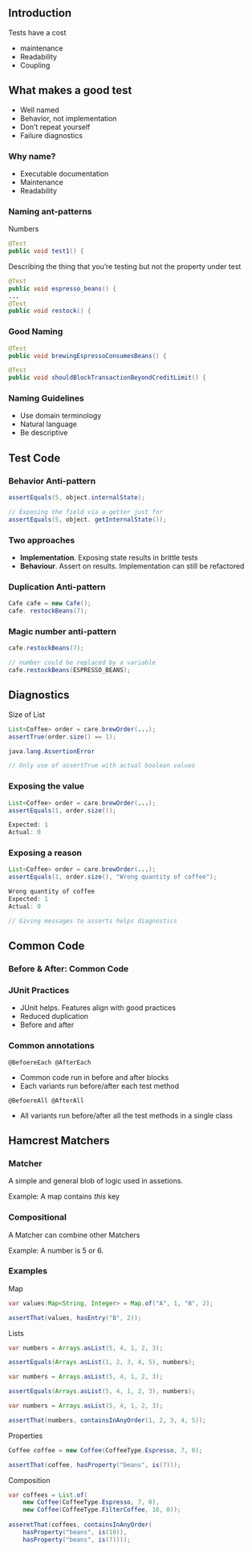 ## Introduction

Tests have a cost

- maintenance
- Readability
- Coupling

## What makes a good test

- Well named
- Behavior, not implementation
- Don’t repeat yourself
- Failure diagnostics

### Why name?

- Executable documentation
- Maintenance
- Readability

### Naming ant-patterns

Numbers

```Java
@Test
public void test1() {
```

Describing the thing that you’re testing but not the property under test

```Java
@Test
public void espresso_beans() {
...
@Test
public void restock() {
```

### Good Naming

```Java
@Test
public void brewingEspressoConsumesBeans() {
```

```Java
@Test
public void shouldBlockTransactionBeyondCreditLimit() {
```

### Naming Guidelines

- Use domain terminology
- Natural language
- Be descriptive

## Test Code

### Behavior Anti-pattern

```Java
assertEquals(5, object.internalState);

// Exposing the field via a getter just for 
assertEquals(5, object. getInternalState());
```

### Two approaches

- **Implementation**. Exposing state results in brittle tests
- **Behaviour**. Assert on results. Implementation can still be refactored

### Duplication Anti-pattern

```Java
Cafe cafe = new Cafe();
cafe. restockBeans(7);
```

### Magic number anti-pattern

```Java
cafe.restockBeans(7);

// number could be replaced by a variable
cafe.restockBeans(ESPRESSO_BEANS);
```

## Diagnostics

Size of List

```Java
List<Coffee> order = care.brewOrder(...);
assertTrue(order.size() == 1);

java.lang.AssertionError

// Only use of assertTrue with actual boolean values
```

### Exposing the value

```Java
List<Coffee> order = care.brewOrder(...);
assertEquals(1, order.size());

Expected: 1
Actual: 0
```

### Exposing a reason

```Java
List<Coffee> order = care.brewOrder(...);
assertEquals(1, order.size(), "Wrong quantity of coffee");

Wrong quantity of coffee
Expected: 1
Actual: 0

// Giving messages to asserts helps diagnostics
```

## Common Code

### Before & After: Common Code

### JUnit Practices

- JUnit helps. Features align with good practices
- Reduced duplication
- Before and after

### Common annotations

`@BefoereEach @AfterEach`

- Common code run in before and after blocks
- Each variants run before/after each test method

`@BefoereAll @AfterAll`

- All variants run before/after all the test methods in a single class

## Hamcrest Matchers

### Matcher

A simple and general blob of logic used in assetions.

Example: A map contains _this_ key

### Compositional

A Matcher can combine other Matchers

Example: A number is 5 or 6.

### Examples

Map

```Java
var values:Map<String, Integer> = Map.of("A", 1, "B", 2);

assertThat(values, hasEntry("B", 2));
```

Lists

```Java
var numbers = Arrays.asList(5, 4, 1, 2, 3);

assertEquals(Arrays.asList(1, 2, 3, 4, 5), numbers);
```

```Java
var numbers = Arrays.asList(5, 4, 1, 2, 3);

assertEquals(Arrays.asList(5, 4, 1, 2, 3), numbers);
```

```Java
var numbers = Arrays.asList(5, 4, 1, 2, 3);

assertThat(numbers, containsInAnyOrder(1, 2, 3, 4, 5));
```

Properties

```Java
Coffee coffee = new Coffee(CoffeeType.Espresso, 7, 0);

assertThat(coffee, hasProperty("beans", is(7)));
```

Composition

```Java
var coffees = List.of(
	new Coffee(CoffeeType.Espresso, 7, 0),
	new Coffee(CoffeeType.FilterCoffee, 10, 0));
	
asseretThat(coffees, containsInAnyOrder(
	hasProperty("beans", is(10)),
	hasProperty("beans", is(7))));
```